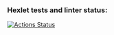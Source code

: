 ### Hexlet tests and linter status:
[![Actions Status](https://github.com/Evglit/python-project-lvl2/workflows/hexlet-check/badge.svg)](https://github.com/Evglit/python-project-lvl2/actions)